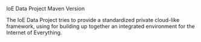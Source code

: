 IoE Data Project Maven Version

The IoE Data Project tries to provide a standardized private cloud-like framework, using for building up together an integrated environment for the Internet of Everything.
